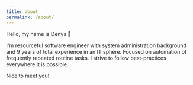 ```yaml
---
title: about
permalink: /about/
---
```


Hello, my name is Denys 👋

I'm resourceful software engineer with system administration background and 9 years of total experience in an IT sphere. Focused on automation of frequently repeated routine tasks. I strive to follow best-practices everywhere it is possible.

Nice to meet you!